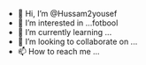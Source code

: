 - 👋 Hi, I’m @Hussam2yousef
- 👀 I’m interested in ...fotbool
- 🌱 I’m currently learning ...
- 💞️ I’m looking to collaborate on ...
- 📫 How to reach me ...

<!---
Hussam2yousef/Hussam2yousef is a ✨ special ✨ repository because its `README.md` (this file) appears on your GitHub profile.
You can click the Preview link to take a look at your changes.
--->
